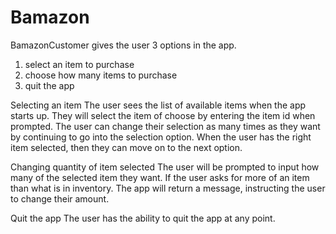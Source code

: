# Bamazon

BamazonCustomer gives the user 3 options in the app.
  1. select an item to purchase
  2. choose how many items to purchase
  3. quit the app
 
 Selecting an item
  The user sees the list of available items when the app starts up. They will select the item of choose by entering the item id when         prompted. The user can change their selection as many times as they want by continuing to go into the selection option. When the user     has the right item selected, then they can move on to the next option.
  
 Changing quantity of item selected
  The user will be prompted to input how many of the selected item they want. If the user asks for more of an item than what is in           inventory. The app will return a message, instructing the user to change their amount. 
  
 Quit the app
  The user has the ability to quit the app at any point.
